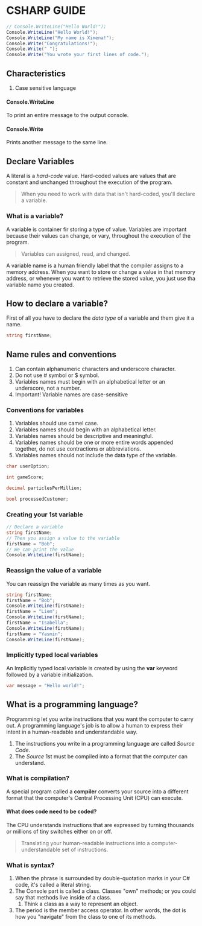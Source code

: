 # CSHARP GUIDE

```C#
// Console.WriteLine("Hello World!");
Console.WriteLine("Hello World!");
Console.WriteLine("My name is Ximena!");
Console.Write("Congratulations!");
Console.Write(" ");
Console.Write("You wrote your first lines of code.");
```

## Characteristics 
1. Case sensitive language
#### Console.WriteLine
To print an entire message to the output console.
#### Console.Write
Prints another message to the same line.

## Declare Variables

A literal is a *hard-code* value. Hard-coded values are values that are constant and unchanged throughout the execution of the program. 

> When you need to work with data that isn't hard-coded, you'll declare a variable.

### What is a variable?
A variable is container fir storing a type of value. Variables are important because their values can change, or vary, throughout the execution of the program. 

> Variables can assigned, read, and changed.

A variable name is a human friendly label that the compiler assigns to a memory address. When you want to store or change a value in that memory address, or whenever you want to retrieve the stored value, you just use tha variable name you created.

## How to declare a variable?

First of all you have to declare the *data type* of a variable and them give it a name.


```C#
string firstName;
```

## Name rules and conventions
1. Can contain alphanumeric characters and underscore character.
2. Do not use # symbol or $ symbol.
3. Variables names must begin with an alphabetical letter or an underscore, not a number.
4. Important! Variable names are case-sensitive

### Conventions for variables
1. Variables should use camel case.
2. Variables names should begin with an alphabetical letter.
3. Variables names should be descriptive and meaningful.
4. Variables names should be one or more entire words appended together, do not use contractions or abbreviations.
5. Variables names should not include the data type of the variable.


```C#
char userOption;

int gameScore;

decimal particlesPerMillion;

bool processedCustomer;
```

### Creating your 1st variable
```C#
// Declare a variable
string firstName;
// Then you assign a value to the variable
firstName = "Bob";
// We can print the value
Console.WriteLine(firstName);
```

### Reassign the value of a variable
You can reassign the variable as many times as you want.

```C#
string firstName;
firstName = "Bob";
Console.WriteLine(firstName);
firstName = "Liem";
Console.WriteLine(firstName);
firstName = "Isabella";
Console.WriteLine(firstName);
firstName = "Yasmin";
Console.WriteLine(firstName);
```

### Implicitly typed local variables
An Implicitly typed local variable is created by using the **var** keyword followed by a variable initialization.

```C#
var message = "Hello world!";
```

## What is a programming language?
Programming let you write instructions that you want the computer to carry out. A programming language's job is to allow a human to express their intent in a human-readable and understandable way.

1. The instructions you write in a programming language are called *Source Code*.
2. The *Source* 1st must be compiled into a format that the computer can understand.

### What is compilation?
A special program called a **compiler** converts your source into a different format that the computer's Central Processing Unit (CPU) can execute.

#### What does code need to be coded?
The CPU understands instructions that are expressed by turning thousands or millions of tiny switches either on or off.

> Translating your human-readable instructions into a computer-understandable set of instructions.

### What is syntax?
1. When the phrase is surrounded by double-quotation marks in your C# code, it's called a literal string.
2. The Console part is called a class. Classes "own" methods; or you could say that methods live inside of a class.
   1. Think a class as a way to represent an object. 
3. The period is the member access operator. In other words, the dot is how you "navigate" from the class to one of its methods.